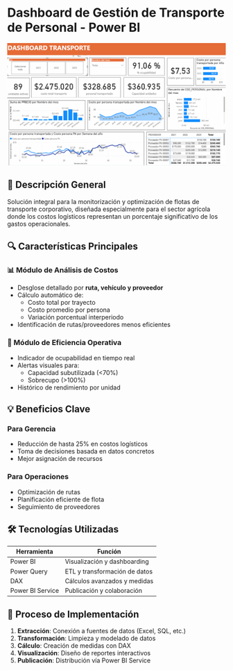 # Dashboard de Gestión de Transporte de Personal - Power BI

![Dashboard de Recursos Humanos](https://github.com/JulioRubio6767/Dashboard-de-Transporte-Power-BI/blob/main/assets/dashboard%20transporte%20pbi.gif)

## 📌 Descripción General
Solución integral para la monitorización y optimización de flotas de transporte corporativo, diseñada especialmente para el sector agrícola donde los costos logísticos representan un porcentaje significativo de los gastos operacionales.

## 🔍 Características Principales

### 📊 Módulo de Análisis de Costos
- Desglose detallado por **ruta, vehículo y proveedor**
- Cálculo automático de:
  - Costo total por trayecto
  - Costo promedio por persona
  - Variación porcentual interperiodo
- Identificación de rutas/proveedores menos eficientes

### 🚌 Módulo de Eficiencia Operativa
- Indicador de ocupabilidad en tiempo real
- Alertas visuales para:
  - Capacidad subutilizada (<70%)
  - Sobrecupo (>100%)
- Histórico de rendimiento por unidad

## 💡 Beneficios Clave

### Para Gerencia
- Reducción de hasta 25% en costos logísticos
- Toma de decisiones basada en datos concretos
- Mejor asignación de recursos

### Para Operaciones
- Optimización de rutas
- Planificación eficiente de flota
- Seguimiento de proveedores

## 🛠 Tecnologías Utilizadas
| Herramienta | Función |
|------------|---------|
| Power BI | Visualización y dashboarding |
| Power Query | ETL y transformación de datos |
| DAX | Cálculos avanzados y medidas |
| Power BI Service | Publicación y colaboración |

## 🔄 Proceso de Implementación
1. **Extracción**: Conexión a fuentes de datos (Excel, SQL, etc.)
2. **Transformación**: Limpieza y modelado de datos
3. **Cálculo**: Creación de medidas con DAX
4. **Visualización**: Diseño de reportes interactivos
5. **Publicación**: Distribución vía Power BI Service

